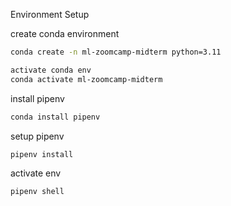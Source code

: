 Environment Setup

create conda environment

```sh
conda create -n ml-zoomcamp-midterm python=3.11
```

```sh
activate conda env
conda activate ml-zoomcamp-midterm
```

install pipenv

```sh
conda install pipenv
```

setup pipenv

```sh
pipenv install
```

activate env

```sh
pipenv shell
```
